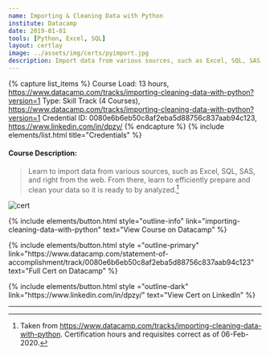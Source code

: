 ```yaml
---
name: Importing & Cleaning Data with Python
institute: Datacamp
date: 2019-01-01
tools: [Python, Excel, SQL]
layout: certlay
image: ../assets/img/certs/pyimport.jpg
description: Import data from various sources, such as Excel, SQL, SAS, and right from the web. Prepare and clean your data so it is ready to by analyzed.
---
```


{% capture list_items %}
Course Load: 13 hours, https://www.datacamp.com/tracks/importing-cleaning-data-with-python?version=1
Type: Skill Track (4 Courses), https://www.datacamp.com/tracks/importing-cleaning-data-with-python?version=1
Credential ID: 0080e6b6eb50c8af2eba5d88756c837aab94c123, https://www.linkedin.com/in/dpzy/
{% endcapture %}
{% include elements/list.html title="Credentials" %}

<!-- Long Desc -->
#### Course Description:
> Learn to import data from various sources, such as Excel, SQL, SAS, and right from the web. From there, learn to efficiently prepare and clean your data so it is ready to by analyzed.[^1]
<!-- End Desc -->

![cert]({{page.image}})

<p class="text-center">
{% include elements/button.html style="outline-info" link="importing-cleaning-data-with-python" text="View Course on Datacamp" %}
</p>

<p class="text-center">
{% include elements/button.html style ="outline-primary" link="https://www.datacamp.com/statement-of-accomplishment/track/0080e6b6eb50c8af2eba5d88756c837aab94c123" text="Full Cert on Datacamp" %}
</p>

<p class="text-center">
{% include elements/button.html style ="outline-dark" link="https://www.linkedin.com/in/dpzy/" text="View Cert on LinkedIn" %}
</p>

---

[^1]: Taken from <https://www.datacamp.com/tracks/importing-cleaning-data-with-python>.  Certification hours and requisites correct as of 06-Feb-2020.
